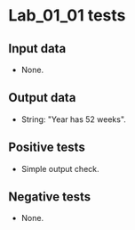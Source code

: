# Lab_01_01 tests
## Input data
- None.
## Output data
- String: "Year has 52 weeks".
## Positive tests
- Simple output check.
## Negative tests
- None.
